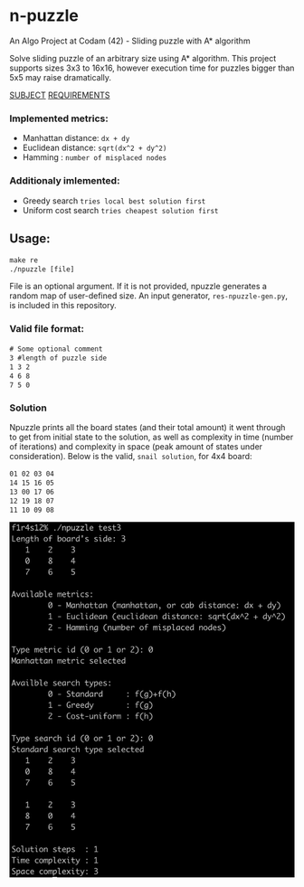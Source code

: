 # n-puzzle

An Algo Project at Codam (42) - Sliding puzzle with A* algorithm

Solve sliding puzzle of an arbitrary size using A* algorithm. This project supports sizes 3x3 to 16x16, however execution time for puzzles bigger than 5x5 may raise dramatically.

[SUBJECT](/NPUZZLE_SUBJECT.pdf)
[REQUIREMENTS](https://github.com/k-off/n-puzzle/wiki)

### Implemented metrics:
 - Manhattan distance: `dx + dy`
 - Euclidean distance: `sqrt(dx^2 + dy^2)`
 - Hamming : `number of misplaced nodes`
 
### Additionaly imlemented:
 - Greedy search `tries local best solution first`
 - Uniform cost search `tries cheapest solution first`

## Usage:
```
make re
./npuzzle [file]
```
File is an optional argument. If it is not provided, npuzzle generates a random map of user-defined size. An input generator, `res-npuzzle-gen.py`, is included in this repository. 

### Valid file format:
```
# Some optional comment
3 #length of puzzle side
1 3 2
4 6 8
7 5 0
```

### Solution

Npuzzle prints all the board states (and their total amount) it went through to get from initial state to the solution, as well as complexity in time (number of iterations) and complexity in space (peak amount of states under consideration).
Below is the valid, `snail solution`, for 4x4 board:
```
01 02 03 04
14 15 16 05
13 00 17 06
12 19 18 07
11 10 09 08
```

![output](output.png)
